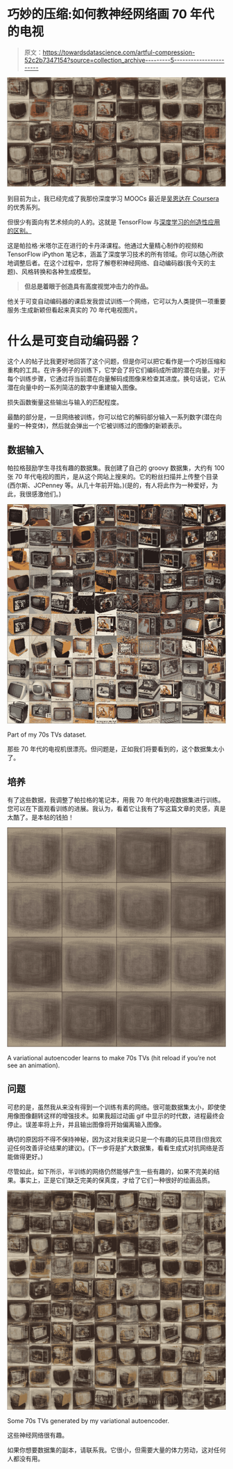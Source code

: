 # 巧妙的压缩:如何教神经网络画 70 年代的电视

> 原文：<https://towardsdatascience.com/artful-compression-52c2b7347154?source=collection_archive---------5----------------------->

![](img/b408aff03b1a468a67cb344b2bf643c1.png)

到目前为止，我已经完成了我那份深度学习 MOOCs 最近是[吴恩达在 Coursera](https://www.coursera.org/specializations/deep-learning) 的优秀系列。

但很少有面向有艺术倾向的人的。这就是 TensorFlow 与[深度学习的创造性应用的区别。](https://www.kadenze.com/courses/creative-applications-of-deep-learning-with-tensorflow/info)

这是帕拉格·米塔尔正在进行的卡丹泽课程。他通过大量精心制作的视频和 TensorFlow iPython 笔记本，涵盖了深度学习技术的所有领域。你可以随心所欲地调整后者。在这个过程中，您将了解卷积神经网络、自动编码器(我今天的主题)、风格转换和各种生成模型。

> **但总是着眼于创造具有高度视觉冲击力的作品。**

他关于可变自动编码器的课启发我尝试训练一个网络，它可以为人类提供一项重要服务:生成新颖但看起来真实的 70 年代电视图片。

# 什么是可变自动编码器？

这个人的帖子比我更好地回答了这个问题，但是你可以把它看作是一个巧妙压缩和重构的工具。在许多例子的训练下，它学会了将它们编码成所谓的潜在向量。对于每个训练步骤，它通过将当前潜在向量解码成图像来检查其进度。换句话说，它从潜在向量中的一系列简洁的数字中重建输入图像。

损失函数衡量这些输出与输入的匹配程度。

最酷的部分是，一旦网络被训练，你可以给它的解码部分输入一系列数字(潜在向量的一种变体)，然后就会弹出一个它被训练过的图像的新颖表示。

## 数据输入

帕拉格鼓励学生寻找有趣的数据集。我创建了自己的 groovy 数据集，大约有 100 张 70 年代电视的图片，是从这个网站上搜来的。它的粉丝扫描并上传整个目录(西尔斯、JCPenney 等。从几十年前开始。)(是的，有人将此作为一种爱好，为此，我很感激他们。)

![](img/12577ba3e69a2f37933853e70a61f3e8.png)

Part of my 70s TVs dataset.

那些 70 年代的电视机很漂亮。但问题是，正如我们将要看到的，这个数据集太小了。

## 培养

有了这些数据，我调整了帕拉格的笔记本，用我 70 年代的电视数据集进行训练。您可以在下面观看训练的进展。我认为，看着它让我有了写这篇文章的灵感，真是太酷了。是本帖的钱拍！

![](img/714505d2813edd7afc60a318b7a4806c.png)

A variational autoencoder learns to make 70s TVs (hit reload if you’re not see an animation).

## 问题

可悲的是，虽然我从来没有得到一个训练有素的网络。很可能数据集太小，即使使用像图像翻转这样的增强技术。如果我超过动画 gif 中显示的时代数，进程最终会停止。误差率将上升，并且输出图像将开始偏离输入图像。

确切的原因将不得不保持神秘，因为这对我来说只是一个有趣的玩具项目(但我欢迎任何改善评论结果的建议)。(下一步将是扩大数据集，看看生成式对抗网络是否能做得更好。)

尽管如此，如下所示，半训练的网络仍然能够产生一些有趣的，如果不完美的结果。事实上，正是它们缺乏完美的保真度，才给了它们一种很好的绘画品质。

![](img/2404897d9d18c85be498fc0dbc88a4e4.png)

Some 70s TVs generated by my variational autoencoder.

这些神经网络很有趣。

如果你想要数据集的副本，请联系我。它很小，但需要大量的体力劳动，这对任何人都没有用。